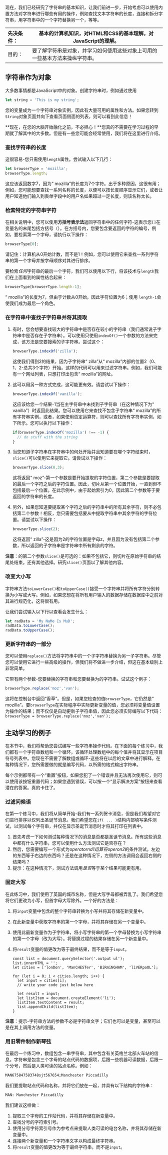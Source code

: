 现在，我们已经研究了字符串的基本知识，让我们前进一步，开始考虑可以使用内置方法对字符串进行哪些有用的操作，例如查找文本字符串的长度，连接和拆分字符串，用字符串中的一个字符替换另一个，等等。

| 先决条件： | 基本的计算机知识，对HTML和CSS的基本理解，对JavaScript的理解。 |
| :--------- | ------------------------------------------------------------ |
| 目的：     | 要了解字符串是对象，并学习如何使用这些对象上可用的一些基本方法来操纵字符串。 |

## 字符串作为对象

大多数事情都是JavaScript中的对象。创建字符串时，例如通过使用

```js
let string = 'This is my string';
```

您的变量成为一个字符串对象实例，因此有大量可用的属性和方法。如果您转到`String`对象页面并向下查看页面侧面的列表，则可以看到此信息！

**现在，在您的大脑开始融化之前，不必担心！**您真的不需要在学习过程的早期就了解其中的大多数。但是有一些您可能会经常使用，我们将在这里进行介绍。 



### 查找字符串的长度



这很容易-您只需使用`length`属性。尝试输入以下几行：

```js
let browserType = 'mozilla';
browserType.length;
```

这应该返回数字7，因为“ mozilla”的长度为7个字符。出于多种原因，这很有用；例如，您可能想要查找一系列名称的长度，以便可以按长度顺序显示它们，或者让用户知道他们输入到表单字段中的用户名如果超过一定长度，则该名称太长。

### 检索特定的字符串字符



在相关说明中，您可以使用**方括号表示法**返回字符串中的任何字符-这表示您`[]`在变量名的末尾包括方括号（）。在方括号内，您要包含要返回的字符的编号，例如，要检索第一个字母，请执行以下操作：

```js
browserType[0];
```

请记住：计算机从0开始计数，而不是1！例如，您可以使用它来查找一系列字符串的第一个字母并按字母顺序对其进行排序。

要检索*任何*字符串的最后一个字符，我们可以使用以下行，将该技术与`length`我们在上面看到的属性结合起来：

```js
browserType[browserType.length-1];
```

“ mozilla”的长度为7，但由于计数从0开始，因此字符位置为6；使用 `length-1`会使我们成为最后一个角色。

### 在字符串中查找子字符串并将其提取



1. 有时，您会想要查找较大的字符串中是否存在较小的字符串（我们通常说子字符串中是否存在子字符串）。可以使用只使用`indexOf()`一个参数的方法来完成，该方法是您要搜索的子字符串。尝试这个：

   ```js
   browserType.indexOf('zilla');
   ```

   这使我们得到2的结果，因为子字符串“ zilla”从“ mozilla”内部的位置2（0、1、2-总共3个字符）开始。这样的代码可以用来过滤字符串。例如，我们可能有一个网址列表，只想打印出包含“ mozilla”的网址。

2. 这可以用另一种方式完成，这可能更有效。请尝试以下操作：

   ```js
   browserType.indexOf('vanilla');
   ```

   这应该给您一个结果-1当在主字符串中未找到子字符串（在这种情况下为“ vanilla”）时返回此结果。您可以使用它来查找不包含子字符串“ mozilla”的所有字符串实例，或者，如果使用否定运算符，则可以查找所有字符串实例，如下所示。您可以执行以下操作：

   ```js
   if(browserType.indexOf('mozilla') !== -1) {
     // do stuff with the string
   }
   ```

3. 当您知道子字符串在字符串中的何处开始并且知道要在哪个字符结束时， `slice()`可以使用它来提取它。请尝试以下操作：

   ```js
   browserType.slice(0,3);
   ```

   这将返回“ moz”-第一个参数是要开始提取的字符位置，第二个参数是要提取的最后一个字符之后的字符位置。因此，切片从第一个位置开始，一直到但不包括最后一个位置。在此示例中，由于起始索引为0，因此第二个参数等于要返回的字符串的长度。

4. 另外，如果您知道要提取某个字符之后的字符串中的所有其余字符，则不必包括第二个参数！相反，您只需要包括要从中提取字符串中其余字符的字符位置。请尝试以下操作：

   ```js
   browserType.slice(2);
   ```

   这将返回“ zilla”-这是因为2的字符位置是字母z，并且因为没有包括第二个参数，所以返回的子字符串是字符串中所有剩余的字符。 

**注意**：的第二个参数`slice()`是可选的：如果不包括它，则切片在原始字符串的结尾处结束。还有其他选择。研究`slice()`页面以了解其他内容。

### 改变大小写



字符串方法`toLowerCase()`和`toUpperCase()`接受一个字符串并将所有字符分别转换为小写或大写。例如，如果您想在将所有用户输入的数据存储在数据库中之前对其进行规范化，这将很有用。

让我们尝试输入以下行以查看会发生什么：

```js
let radData = 'My NaMe Is MuD';
radData.toLowerCase();
radData.toUpperCase();
```

### 更新字符串的一部分



您可以使用`replace()`方法将字符串中的一个子字符串替换为另一子字符串。尽管您可以使用它进行一些高级的操作，但我们将不做进一步介绍，但这在基本级别上非常简单。

它带有两个参数-您要替换的字符串和您要替换为的字符串。试试这个例子：

```js
browserType.replace('moz','van');
```

这将在控制台中返回“香草”。但是，如果您检查的值`browserType`，它仍然是“ mozilla”。要`browserType`在实际程序中实际更新变量的值，您必须将变量值设置为操作的结果；而不仅仅是自动更新子字符串值，因此您必须实际编写以下代码：`browserType = browserType.replace('moz','van');`

## 主动学习的例子

在本节中，我们将帮助您尝试编写一些字符串操作代码。在下面的每个练习中，我们都有一个字符串数组和一个循环，该循环处理数组中的每个值并将其显示在项目符号列表中。您现在不需要了解数组或循环-这些将在以后的文章中进行解释。在每种情况下，您所需要做的就是编写代码，以所需的格式输出字符串。

每个示例都带有一个“重置”按钮，如果您犯了一个错误并且无法再次使用它，则可以使用该按钮重置代码；如果您遇到错误，可以按一个“显示解决方案”按钮来查看潜在的答案。真的卡住了。

### 过滤问候语



在第一个练习中，我们将从简单开始-我们有一系列贺卡消息，但是我们希望对它们进行排序以仅列出圣诞节消息。我们希望您在`if( ... )`结构内部填写条件测试，以测试每个字符串，并仅在显示圣诞节消息时才将其打印在列表中。

1. 首先考虑一下如何测试每种情况下的消息是否都是圣诞节消息。所有这些消息中都有什么字符串，您可以使用什么方法测试它是否存在？
2. 然后，您需要编写一个形式为*operatornd1运算符operon2*的条件测试。左边的东西等于右边的东西吗？还是在这种情况下，左侧的方法调用会返回右侧的结果吗？
3. 提示：在这种情况下，测试方法调用*是否*等于某个结果可能更有用。



### 固定大写



在此练习中，我们使用了英国的城市名称，但是大写字母都被弄乱了。我们希望您将它们更改为小写，但首字母大写除外。一个好的方法是：

1. 将`input`变量中包含的整个字符串转换为小写并将其存储在新变量中。

2. 在此新变量中获取字符串的第一个字母，并将其存储在另一个变量中。

3. 使用此最新变量作为子字符串，将小写字符串的第一个字母替换为小写字符串的第一个字母（改为大写）。将替换过程的结果存储在另一个新变量中。

4. 将`result`变量的值更改为等于最终结果，而不是等于`input`。

   ```
   const list = document.querySelector('.output ul');
   list.innerHTML = '';
   let cities = ['lonDon', 'ManCHESTer', 'BiRmiNGHAM', 'liVERpoOL'];
   
   for (let i = 0; i < cities.length; i++) {
     let input = cities[i];
     // write your code just below here
   
     let result = input;
     let listItem = document.createElement('li');
     listItem.textContent = result;
     list.appendChild(listItem);
   }
   
   ```

   

**注意**：提示-字符串方法的参数不必是字符串文字；它们也可以是变量，甚至可以是在其上调用方法的变量。



### 用旧零件制作新琴弦



在最后一个练习中，数组包含一串字符串，其中包含有关英格兰北部火车站的信息。字符串是包含三个字母的站点代码的数据项，后跟一些机器可读数据，后跟一个分号，然后是人类可读的站点名称。例如：

```html
MAN675847583748sjt567654;Manchester Piccadilly
```

我们要提取站点代码和名称，并将它们放在一起，并具有以下结构的字符串：

```html
MAN: Manchester Piccadilly
```

我们建议这样做：

1. 提取三个字母的工作站代码，并将其存储在新变量中。
2. 查找分号的字符索引号。
3. 使用分号字符索引号作为参考点来提取人类可读的电台名称，并将其存储在新变量中。
4. 连接两个新变量和一个字符串文字以构成最终字符串。
5. 将`result`变量的值更改为等于最终字符串，而不是`input`。